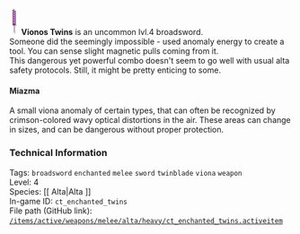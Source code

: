 ![ ](https://raw.githubusercontent.com/Ceterai/Enternia/main/items/active/weapons/melee/alta/heavy/ct_enchanted_twins.png) **Vionos Twins** is an uncommon lvl.4 broadsword.  
Someone did the seemingly impossible - used anomaly energy to create a tool. You can sense slight magnetic pulls coming from it.  
This dangerous yet powerful combo doesn't seem to go well with usual alta safety protocols. Still, it might be pretty enticing to some.

#### Miazma

A small viona anomaly of certain types, that can often be recognized by crimson-colored wavy optical distortions in the air. These areas can change in sizes, and can be dangerous without proper protection.

### Technical Information

Tags: `broadsword` `enchanted` `melee` `sword` `twinblade` `viona` `weapon`  
Level: 4  
Species: [[ Alta|Alta ]]  
In-game ID: `ct_enchanted_twins`  
File path (GitHub link): [`/items/active/weapons/melee/alta/heavy/ct_enchanted_twins.activeitem`](https://github.com/Ceterai/Enternia/blob/main/items/active/weapons/melee/alta/heavy/ct_enchanted_twins.activeitem)

